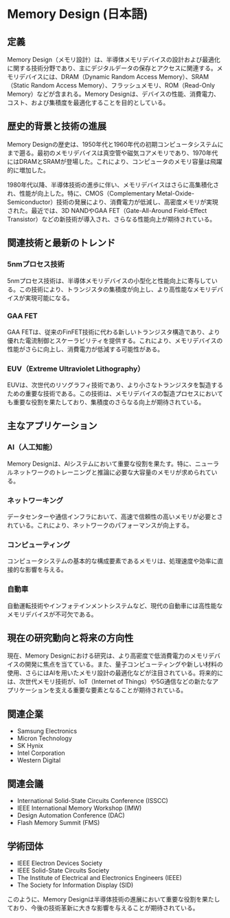 # Memory Design (日本語)

## 定義
Memory Design（メモリ設計）は、半導体メモリデバイスの設計および最適化に関する技術分野であり、主にデジタルデータの保存とアクセスに関連する。メモリデバイスには、DRAM（Dynamic Random Access Memory）、SRAM（Static Random Access Memory）、フラッシュメモリ、ROM（Read-Only Memory）などが含まれる。Memory Designは、デバイスの性能、消費電力、コスト、および集積度を最適化することを目的としている。

## 歴史的背景と技術の進展
Memory Designの歴史は、1950年代と1960年代の初期コンピュータシステムにまで遡る。最初のメモリデバイスは真空管や磁気コアメモリであり、1970年代にはDRAMとSRAMが登場した。これにより、コンピュータのメモリ容量は飛躍的に増加した。

1980年代以降、半導体技術の進歩に伴い、メモリデバイスはさらに高集積化され、性能が向上した。特に、CMOS（Complementary Metal-Oxide-Semiconductor）技術の発展により、消費電力が低減し、高密度メモリが実現された。最近では、3D NANDやGAA FET（Gate-All-Around Field-Effect Transistor）などの新技術が導入され、さらなる性能向上が期待されている。

## 関連技術と最新のトレンド
### 5nmプロセス技術
5nmプロセス技術は、半導体メモリデバイスの小型化と性能向上に寄与している。この技術により、トランジスタの集積度が向上し、より高性能なメモリデバイスが実現可能になる。

### GAA FET
GAA FETは、従来のFinFET技術に代わる新しいトランジスタ構造であり、より優れた電流制御とスケーラビリティを提供する。これにより、メモリデバイスの性能がさらに向上し、消費電力が低減する可能性がある。

### EUV（Extreme Ultraviolet Lithography）
EUVは、次世代のリソグラフィ技術であり、より小さなトランジスタを製造するための重要な技術である。この技術は、メモリデバイスの製造プロセスにおいても重要な役割を果たしており、集積度のさらなる向上が期待されている。

## 主なアプリケーション
### AI（人工知能）
Memory Designは、AIシステムにおいて重要な役割を果たす。特に、ニューラルネットワークのトレーニングと推論に必要な大容量のメモリが求められている。

### ネットワーキング
データセンターや通信インフラにおいて、高速で信頼性の高いメモリが必要とされている。これにより、ネットワークのパフォーマンスが向上する。

### コンピューティング
コンピュータシステムの基本的な構成要素であるメモリは、処理速度や効率に直接的な影響を与える。

### 自動車
自動運転技術やインフォテインメントシステムなど、現代の自動車には高性能なメモリデバイスが不可欠である。

## 現在の研究動向と将来の方向性
現在、Memory Designにおける研究は、より高密度で低消費電力のメモリデバイスの開発に焦点を当てている。また、量子コンピューティングや新しい材料の使用、さらにはAIを用いたメモリ設計の最適化などが注目されている。将来的には、次世代メモリ技術が、IoT（Internet of Things）や5G通信などの新たなアプリケーションを支える重要な要素となることが期待されている。

## 関連企業
- Samsung Electronics
- Micron Technology
- SK Hynix
- Intel Corporation
- Western Digital

## 関連会議
- International Solid-State Circuits Conference (ISSCC)
- IEEE International Memory Workshop (IMW)
- Design Automation Conference (DAC)
- Flash Memory Summit (FMS)

## 学術団体
- IEEE Electron Devices Society
- IEEE Solid-State Circuits Society
- The Institute of Electrical and Electronics Engineers (IEEE)
- The Society for Information Display (SID)

このように、Memory Designは半導体技術の進展において重要な役割を果たしており、今後の技術革新に大きな影響を与えることが期待されている。